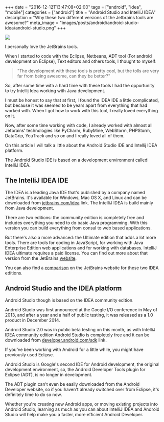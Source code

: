 +++
date = "2016-12-12T13:47:08+02:00"
tags = ["android", "idea", "mobile"]
categories = ["android"]
title = "Android Studio and IntelliJ IDEA"
description = "Why these two different versions of the Jetbrains tools are awesome?" 
meta_image = "images/posts/android/android-studio-idea/android-studio.png"
+++

![](/images/posts/android/android-studio-idea/android-studio.png)

I personally love the JetBrains tools. 

When I started to code with the Eclipse, Netbeans, ADT tool (For android development on Eclipse), Text editors and others tools, 
I thought to myself:

> "The development with these tools is pretty cool, but the tolls are very far from being awesome, can they be better?"

So, after some time with a hard time with these tools I had the opportunity to try Intellij Idea working with Java 
development.
 
I must be honest to say that at first, I found the IDEA IDE a little complicated, but because it was seemed to be years apart 
from everything that had worked with. When I got how to work with this tool, I really loved everything on it.

Now, after some time working with code, I already worked with almost all Jetbrains' technologies like PyCharm, RubyMine, 
WebStorm, PHPStorm, DataGrip, YouTrack and so on and I really loved all of them.

On this article I will talk a little about the Android Studio IDE and Intellij IDEA platform.

The Android Studio IDE is based on a development environment called IntelliJ IDEA. 

## The IntelliJ IDEA IDE

The IDEA is a leading Java IDE that's published by a company named JetBrains. It's available for Windows, Mac OS X, and Linux 
and can be downloaded from [jetbrains.com/idea](http://www.jetbrains.com/idea/) link. The IntelliJ IDEA is build mainly from Java development. 

There are two editions: the community edition is completely free and includes everything you need to do basic Java programming.
With this version you can build everything from consul to web based applications.

But there's also a more advanced: the Ultimate edition that adds a lot more tools. 
There are tools for coding in JavaScript, for working with Java Enterprise Edition web applications and for working with databases. 
IntelliJ IDEA ultimate requires a paid license. You can find out more about that version from the JetBrains 
[website](http://www.jetbrains.com/).

You can also find a [comparison](https://www.jetbrains.com/idea/features/editions_comparison_matrix.html) 
on the JetBrains website for these two IDEA editions.

## Android Studio and the IDEA platform

Android Studio though is based on the IDEA community edition.

Android Studio was first announced at the Google I/O conference in May of 2013, and after a year and a half of public testing,
it was released as a 1.0 product in December 2014. 

Android Studio 2.0 was in public beta testing on this month, as with IntelliJ IDEA community edition 
Android Studio is completely free and it can be downloaded from 
[developer.android.com/sdk](https://developer.android.com/studio/index.html) link.

If you've been working with Android for a little while, you might have previously used Eclipse.

Android Studio is Google's second IDE for Android development, the original development environment, so, the Android Developer 
Tools plugin for Eclipse (ADT), is no longer in development. 

The ADT plugin  can't even be easily downloaded from the Android Developer website, so if you haven't already switched over from Eclipse, 
it's definitely time to do so now. 

Whether you're creating new Android apps, or moving existing projects into Android Studio,
learning as much as you can about IntelliJ IDEA and Android Studio will help make you a faster, more efficient Android Developer.



